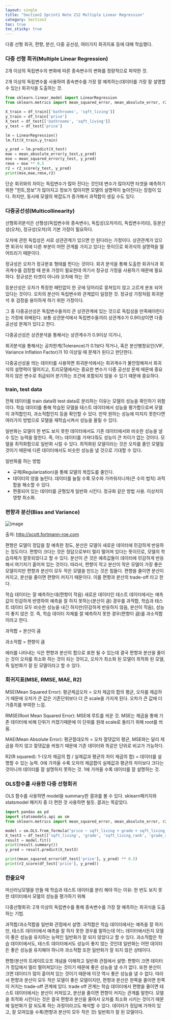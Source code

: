 ```yaml
---
layout: single
title: "Section2 Sprint1 Note 212 Multiple Linear Regression"
category: Section2
toc: true
toc_sticky: true
---
```


다중 선형 회귀, 편향, 분산, 다중 공선성, 여러가지 회귀지표 등에 대해 학습했다.

### 다중 선형 회귀(Multiple Linear Regression)
2개 이상의 독립변수의 변화에 따른 종속변수의 변화를 정량적으로 파악한 것. 

2개 이상의 독립변수를 사용하여 종속변수를 가장 잘 예측하는(데이터를 가장 잘 설명할 수 있는) 회귀식을 도출하는 것.

```python
from sklearn.linear_model import LinearRegression
from sklearn.metrics import mean_squared_error, mean_absolute_error, r2_score

X_train = df_train[['bathrooms', 'sqft_living']]
y_train = df_train['price']
X_test = df_test[['bathrooms', 'sqft_living']]
y_test = df_test['price']

lm = LinearRegression()
lm.fit(X_train,y_train)

y_pred = lm.predict(X_test)
mae = mean_absolute_error(y_test,y_pred)
mse = mean_squared_error(y_test, y_pred)
rmse = mse ** 0.5
r2 = r2_score(y_test, y_pred)
print(mse,mae,rmse,r2)
```

단순 회귀와의 차이는 독립변수가 많아 진다는 것인데 변수가 많아지면 타겟을 예측하기 위한 "힌트,정보"가 많아지고 정보가 많아지면 모델의 설명력이 높아진다는 장점이 있다.
하지만, 동시에 모델의 복잡도가 증가해서 과적합이 생길 수도 있다.

### 다중공선성(Multicollinearity)
선형회귀분석은 선형성(독립변수와 종속변수), 독립성(오차끼리, 독립변수끼리), 등분산성(오차), 정규성(오차)의 기본 가정이 필요하다.

오차에 관한 독립성은 서로 상관관계가 있으면 안 된다라는 가정이다. 상관관계가 있으면 회귀식 외에 다른 부분이 어떤 관계를 가지고 있다는 뜻이므로 회귀식의 설명력을 떨어뜨리기 때문이다.

정규성은 오차가 정규분포 형태를 띈다는 것이다. 회귀 분석을 통해 도출한 회귀식과 회귀계수를 검정할 때 분포 가정이 필요한데 여기서 정규성 가정을 사용하기 때문에 필요하다.
정규성은 타겟이 아니라 오차에 하는 것!

등분산성은 오차가 특정한 패턴없이 한 곳에 덩어리로 뭉쳐있지 않고 고르게 분포 되어있다는 것이다. 오차의 분산이 독립변수와 관계없이 일정한 것. 정규성 가정처럼 회귀분석 후
검정을 용이하게 하기 위한 가정이다. 

그 중 다중공선성은 독립변수들끼리 큰 상관관계에 있는 것으로 독립성을 만족해야한다는 가정에 위배된다. 보통 상관분석에서 독립변수들끼리 상관계수가 0.9이상이면 다중공선성 문제가 있다고 한다.

다중공선성은 상관분석을 통해서는 상관계수가 0.9이상 이거나, 

회귀분석을 통해서는 공차한계(Tolerance)가 0.1보다 작거나, 혹은 분산팽창요인(VIF, Variance Inflation Factor)가 10 이상일 때 문제가 된다고 판단한다.

다중공선성을 띄는 데이터를 사용하면 회귀분석에서는 회귀계수가 불안정해져서 회귀식의 설명력이 떨어지고, 트리모델에서는 중요한 변수가 다중 공선성 문제 때문에 중요하지 않은 변수로
취급되어 분기하는 조건에 포함되지 않을 수 있기 때문에 중요하다.

### train, test data
전체 데이터를 train data와 test data로 분리하는 이유는 모델의 성능을 확인하기 위함이다. 학습 데이터를 통해 학습된 모델을 테스트 데이터에서 성능을 평가함으로써 모델이 과적합인지, 과소적합인지
등을 확인할 수 있다. 만약 원하는 성능에 미치지 못한다면 여러가지 방법으로 모델을 재학습시켜서 성능을 올릴 수 있다. 

일반화는 모델이 한 번도 보지 못한 데이터에서도 기존 데이터에서와 비슷한 성능을 낼 수 있는 능력을 말한다. 즉, 어느 데이터를 가져다줘도 성능이 큰 차이가 없는 것이다. 모델을 최적화함으로 일반화
시킬 수 있다. 최적화된 모델이라는 것은 오차를 줄인 모델일 것이기 때문에 다른 데이터에서도 비슷한 성능을 낼 것으로 기대할 수 있다.

일반화를 하는 방법
- 규제(Regularization)을 통해 모델의 복잡도를 줄인다.
- 데이터의 양을 늘린다. 데이터를 늘릴 수록 모수와 가까워지니까(큰 수의 법칙) 과적합을 해소할 수 있다.
- 편중되어 있는 데이터를 균형있게 일반화 시킨다. 정규화 같은 방법 사용. 이상치의 영향 최소화.

### 편향과 분산(Bias and Variance)

![image](https://user-images.githubusercontent.com/97672187/155313170-1ecf8346-7310-4b32-94d9-0f4a7b7a56d3.png)

출처: http://scott.fortmann-roe.com

편향은 모델이 정답을 잘 예측한 정도, 분산은 모델이 새로운 데이터에 민감하게 반응하는 정도이다. 편향이 크다는 것은 정답으로부터 멀리 떨어져 있다는 뜻이므로, 모델의 학습자체가 잘못되었다고 할 수 있다. 분산이 큰 것은 예측값들이 데이터에 민감하게 반응해서 여기저기 흩어져 있는 것이다. 따라서, 편향이 작고 분산이 작은 모델이 가장 좋은 모델이지만 편향과 분산이 모두 작은 모델을 만드는 것은 힘들다.
편향을 줄이면 분산이 커지고, 분산을 줄이면 편향이 커지기 때문이다. 이를 편향과 분산의 trade-off 라고 한다. 

학습 데이터는 잘 예측하는데(편향이 작음) 새로운 데이터인 테스트 데이터에서는 예측값이 민감하게 반영하여 예측을 잘 하지 못하는(분산이 큼) 경우를 과적합,
학습과 테스트 데이터 모두 비슷한 성능을 내긴 하지만(민감하게 반응하지 않음, 분산이 작음), 성능이 좋지 않은 것. 즉, 학습 데이터 자체를 잘 예측하지 못한 경우(편향이 큼)를 과소적합이라고 한다.

과적합 = 분산이 큼

과소적합 = 편향이 큼

에러를 나타내는 식은 편향과 분산의 합으로 표현 될 수 있는데 결국 편향과 분산을 줄이는 것이 오차를 최소화 하는 것이 되는 것이고, 오차가 최소화 된 모델이 최적화 된 모델, 즉 일반화가 잘 된 모델이라고 할 수 있다.

### 회귀지표(MSE, RMSE, MAE, R2)
MSE(Mean Squared Error): 평균제곱오차 = 오차 제곱의 합의 평균, 오차를 제곱하기 때문에 오차가 큰 값은 기존단위보다 더 큰 scale을 가지게 된다. 오차가 큰 값에 더 가중치를 부여한 느낌.

RMSE(Root Mean Squared Error): MSE에 루트를 씌운 것. MSE는 제곱을 통해 기존 데이터에 비해 단위가 커졌기때문에 이 단위를 원래 scale로 돌리기 위해 root를 씌움.

MAE(Mean Absolute Error): 평균절대오차 = 오차 절댓값의 평균, MSE와는 달리 제곱을 하지 않고 절댓값을 씌웠기 때문에 기존 데이터와 똑같은 단위로 비교가 가능하다.

R2(R squared): 1-(오차 제곱의 합 / 실제값과 평균의 차이 제곱의 합) = 데이터를 설명할 수 있는 능력. 
0에 가까울 수록 오차의 제곱합이 실제값과 평균의 차이보다 크다는 것이니까 데이터를 잘 설명하지 못하는 것. 1에 가까울 수록 데이터를 잘 설명하는 것.

### OLS함수를 사용한 다중 선형회귀

OLS 함수를 사용하면 model을 summary한 결과를 볼 수 있다. sklearn패키지와 statsmodel 패키지 중 더 편한 것 사용하면 될듯.
결과는 똑같았다.

```python
import pandas as pd
import statsmodels.api as sm
from sklearn.metrics import mean_squared_error, mean_absolute_error, r2_score

model = sm.OLS.from_formula("price ~ sqft_living + grade + sqft_living_rank + grade_rank", data = df_train)
X_test3 = df_test[['sqft_living', 'grade', 'sqft_living_rank', 'grade_rank']]
result = model.fit()
print(result.summary())
y_pred = result.predict(X_test3)

print(mean_squared_error(df_test['price'], y_pred) ** 0.5)
print(r2_score(df_test['price'], y_pred))
```

### 한줄요약

머신러닝모델을 만들 때 학습과 테스트 데이터를 분리 해야 하는 이유: 한 번도 보지 못한 데이터에서 모델의 성능을 평가하기 위해

다중선형회귀: 2개 이상의 독립변수를 통해 종속변수를 가장 잘 예측하는 회귀식을 도출하는 기법.

과적합/과소적합을 일반화 관점에서 설명: 과적합은 학습 데이터에서는 예측을 잘 하지만, 테스트 데이터에서 예측을 잘 하지 못한 경우를 말하는데 어느 데이터에서든지 모델이 좋은 성능을 유지하는 능력인
일반화가 잘 되지 않았다고 할 수 있다. 과소적합은 학습 데이터에서도, 테스트 데이터에서도 성능이 좋지 않는 것인데 일반화는 어떤 데이터든 좋은 성능을 유지해야 하니까 과소적합 또한 일반화가 잘 되지
않은 상태이다.

편향/분산의 트레이트오프 개념을 이해하고 일반화 관점에서 설명: 편향이 크면 데이터가 정답에서 멀리 떨어져있다는 것이기 때문에 좋은 성능을 낼 수가 없다. 또한 분산이 크면 데이터가 많이 흩어져
있는 것이기 때문에 이것 역시 좋은 성능을 낼 수 없다. 따라서 편향과 분산이 모두 작은 모델이 좋은 모델이지만, 편향과 분산은 한쪽을 줄이면 한쪽이 커지는
trade-off 관계에 있다. trade off 관계는 학습 데이터에서 편향을 줄이면 테스트 데이터에서는 분산이 커져있고, 분산을 줄이면 편향이 커지는 관계를 말한다. 모델을 최적화 시킨다는 것은 결국 편향과
분산을 줄여서 오차를 최소화 시키는 것이기 때문에 일반화가 잘 되도록 하는 과정이라고도 해석할 수 있다. 데이터가 정답에 가까이 있고, 잘 모여있을 수록(편향과 분산이 모두 작은 것) 일반화가 잘 된
모델이다.
